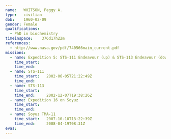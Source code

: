 ```yaml
---
name:	WHITSON, Peggy A.
type:	civilian
dob:	1960-02-09
gender:	Female
qualifications:
  - PhD in biochemistry
timeinspace:	376d17h22m
references:
  - http://www.nasa.gov/pdf/740566main_current.pdf
missions:
  - name: Expedition 5: STS-111 Endeavour (up) & STS-113 Endeavour (down)
    time_start:   
    time_end:     
  - name: STS-111
    time_start:   2002-06-05T21:22:49Z
    time_end:     
  - name: STS-113
    time_start:   
    time_end:     2002-12-07T19:38:26Z
  - name: Expedition 16 on Soyuz
    time_start:   
    time_end:     
  - name: Soyuz TMA-11
    time_start:   2007-10-10T13:22:39Z
    time_end:     2008-04-19T08:31Z
evas:
---
```

